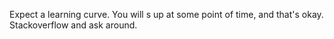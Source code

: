 Expect a learning curve.
You will s up at some point of time, and that's okay.
Stackoverflow and ask around.
